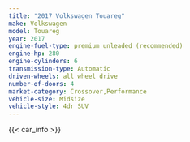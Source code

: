 ```yaml
---
title: "2017 Volkswagen Touareg"
make: Volkswagen
model: Touareg
year: 2017
engine-fuel-type: premium unleaded (recommended)
engine-hp: 280
engine-cylinders: 6
transmission-type: Automatic
driven-wheels: all wheel drive
number-of-doors: 4
market-category: Crossover,Performance
vehicle-size: Midsize
vehicle-style: 4dr SUV
---
```


{{< car_info >}}
